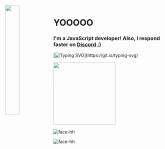 <img align='left' src='https://cdn.discordapp.com/attachments/959477385626026024/975700403792515122/profile-first-issue-dark.png' width='30%'/> 

<h1 align="left">YOOOOO</h1>

<h3 align="left">
  I'm a JavaScript developer! Also, I respond faster on <a href='https://discord.gg/EKQtnY8Z9h'>Discord</a> ;)
</h3>

[![Typing SVG](https://readme-typing-svg.herokuapp.com?size=30&lines=Touch+some+grass.)](https://git.io/typing-svg)

<img src="https://upload.wikimedia.org/wikipedia/commons/thumb/1/1d/No_image.svg/2048px-No_image.svg.png" width="200"/>

![face-hh](https://github-readme-stats.vercel.app/api?username=face-hh&show_icons=true&theme=tokyonight&hide=["issues"])

![face-hh](https://github-readme-stats.vercel.app/api/top-langs?username=face-hh&show_icons=true&theme=tokyonight&layout=compact)
